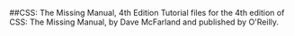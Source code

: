 ##CSS: The Missing Manual, 4th Edition
Tutorial files for the 4th edition of CSS: The Missing Manual, by Dave McFarland and published by O'Reilly.